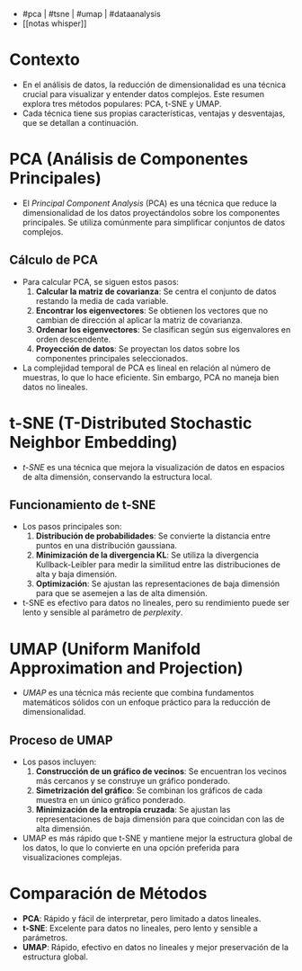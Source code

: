 - #pca | #tsne | #umap | #dataanalysis
- [[notas whisper]]

# Contexto
- En el análisis de datos, la reducción de dimensionalidad es una técnica crucial para visualizar y entender datos complejos. Este resumen explora tres métodos populares: PCA, t-SNE y UMAP.
- Cada técnica tiene sus propias características, ventajas y desventajas, que se detallan a continuación.

# PCA (Análisis de Componentes Principales)
- El *Principal Component Analysis* (PCA) es una técnica que reduce la dimensionalidad de los datos proyectándolos sobre los componentes principales. Se utiliza comúnmente para simplificar conjuntos de datos complejos.
## Cálculo de PCA
- Para calcular PCA, se siguen estos pasos:
  1. **Calcular la matriz de covarianza**: Se centra el conjunto de datos restando la media de cada variable.
  2. **Encontrar los eigenvectores**: Se obtienen los vectores que no cambian de dirección al aplicar la matriz de covarianza.
  3. **Ordenar los eigenvectores**: Se clasifican según sus eigenvalores en orden descendente.
  4. **Proyección de datos**: Se proyectan los datos sobre los componentes principales seleccionados.
- La complejidad temporal de PCA es lineal en relación al número de muestras, lo que lo hace eficiente. Sin embargo, PCA no maneja bien datos no lineales.

# t-SNE (T-Distributed Stochastic Neighbor Embedding)
- *t-SNE* es una técnica que mejora la visualización de datos en espacios de alta dimensión, conservando la estructura local.
## Funcionamiento de t-SNE
- Los pasos principales son:
  1. **Distribución de probabilidades**: Se convierte la distancia entre puntos en una distribución gaussiana.
  2. **Minimización de la divergencia KL**: Se utiliza la divergencia Kullback-Leibler para medir la similitud entre las distribuciones de alta y baja dimensión.
  3. **Optimización**: Se ajustan las representaciones de baja dimensión para que se asemejen a las de alta dimensión.
- t-SNE es efectivo para datos no lineales, pero su rendimiento puede ser lento y sensible al parámetro de *perplexity*.

# UMAP (Uniform Manifold Approximation and Projection)
- *UMAP* es una técnica más reciente que combina fundamentos matemáticos sólidos con un enfoque práctico para la reducción de dimensionalidad.
## Proceso de UMAP
- Los pasos incluyen:
  1. **Construcción de un gráfico de vecinos**: Se encuentran los vecinos más cercanos y se construye un gráfico ponderado.
  2. **Simetrización del gráfico**: Se combinan los gráficos de cada muestra en un único gráfico ponderado.
  3. **Minimización de la entropía cruzada**: Se ajustan las representaciones de baja dimensión para que coincidan con las de alta dimensión.
- UMAP es más rápido que t-SNE y mantiene mejor la estructura global de los datos, lo que lo convierte en una opción preferida para visualizaciones complejas.

# Comparación de Métodos
- **PCA**: Rápido y fácil de interpretar, pero limitado a datos lineales.
- **t-SNE**: Excelente para datos no lineales, pero lento y sensible a parámetros.
- **UMAP**: Rápido, efectivo en datos no lineales y mejor preservación de la estructura global.